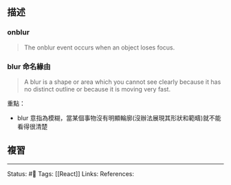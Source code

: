 
## 描述



### onblur

> The onblur event occurs when an object loses focus.


### blur 命名緣由


> A blur is a shape or area which you cannot see clearly because it has no distinct outline or because it is moving very fast. 

重點：
- blur 意指為模糊，當某個事物沒有明顯輪廓(沒辦法展現其形狀和範疇)就不能看得很清楚

## 複習





---
Status: #🌱 
Tags:
[[React]]
Links:
References: